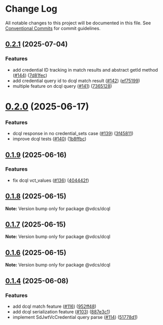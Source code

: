 # Change Log

All notable changes to this project will be documented in this file.
See [Conventional Commits](https://conventionalcommits.org) for commit guidelines.

## [0.2.1](https://github.com/hopae-official/Verifiable-Digital-Credentials/compare/v0.2.0...v0.2.1) (2025-07-04)


### Features

* add credential ID tracking in match results and abstract getId method ([#144](https://github.com/hopae-official/Verifiable-Digital-Credentials/issues/144)) ([7d81fec](https://github.com/hopae-official/Verifiable-Digital-Credentials/commit/7d81fecc6fc3b26853000ca91a5ab75cf46f1c87))
* add credential query id to dcql match result ([#142](https://github.com/hopae-official/Verifiable-Digital-Credentials/issues/142)) ([ef75199](https://github.com/hopae-official/Verifiable-Digital-Credentials/commit/ef75199214b6971bf7211cb0e5c84d9d67b8f7a2))
* multiple feature on dcql query ([#141](https://github.com/hopae-official/Verifiable-Digital-Credentials/issues/141)) ([7365128](https://github.com/hopae-official/Verifiable-Digital-Credentials/commit/7365128e0c1457bd04ac423c84bcbaf39be76d88))





# [0.2.0](https://github.com/hopae-official/Verifiable-Digital-Credentials/compare/v0.1.9...v0.2.0) (2025-06-17)


### Features

* dcql response in no credential_sets case ([#139](https://github.com/hopae-official/Verifiable-Digital-Credentials/issues/139)) ([3f45811](https://github.com/hopae-official/Verifiable-Digital-Credentials/commit/3f45811b14486082e577ae6c382f0e6959240d98))
* improve dcql tests ([#140](https://github.com/hopae-official/Verifiable-Digital-Credentials/issues/140)) ([1b8ffbc](https://github.com/hopae-official/Verifiable-Digital-Credentials/commit/1b8ffbcc8442b35e6b4de6aea3b90d7bf661f916))





## [0.1.9](https://github.com/hopae-official/Verifiable-Digital-Credentials/compare/v0.1.8...v0.1.9) (2025-06-16)


### Features

* fix dcql vct_values  ([#136](https://github.com/hopae-official/Verifiable-Digital-Credentials/issues/136)) ([404442f](https://github.com/hopae-official/Verifiable-Digital-Credentials/commit/404442ff3fffca040b3b27b1166bf49bd332bce2))





## [0.1.8](https://github.com/hopae-official/Verifiable-Digital-Credentials/compare/v0.1.7...v0.1.8) (2025-06-15)

**Note:** Version bump only for package @vdcs/dcql





## [0.1.7](https://github.com/hopae-official/Verifiable-Digital-Credentials/compare/v0.1.6...v0.1.7) (2025-06-15)

**Note:** Version bump only for package @vdcs/dcql





## [0.1.6](https://github.com/hopae-official/Verifiable-Digital-Credentials/compare/v0.1.5...v0.1.6) (2025-06-15)

**Note:** Version bump only for package @vdcs/dcql





## [0.1.4](https://github.com/hopae-official/Verifiable-Digital-Credentials/compare/v0.1.2...v0.1.4) (2025-06-08)


### Features

* add dcql match feature ([#116](https://github.com/hopae-official/Verifiable-Digital-Credentials/issues/116)) ([952ff48](https://github.com/hopae-official/Verifiable-Digital-Credentials/commit/952ff48f4adc5908552e2737f025e8a48142cea3))
* add dcql serialization feature ([#103](https://github.com/hopae-official/Verifiable-Digital-Credentials/issues/103)) ([887e3c1](https://github.com/hopae-official/Verifiable-Digital-Credentials/commit/887e3c1c59eacb01a5d1c30db6ab32f8b89756ba))
* implement SdJwtVcCredential query parse ([#114](https://github.com/hopae-official/Verifiable-Digital-Credentials/issues/114)) ([51778d1](https://github.com/hopae-official/Verifiable-Digital-Credentials/commit/51778d1ff7c5877bbf88b0b80533db9ddd46d9ce))
